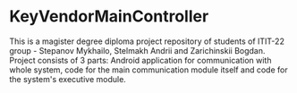 # KeyVendorMainController
This is a magister degree diploma project repository of students of ITIT-22 group - Stepanov Mykhailo, Stelmakh Andrii and Zarichinskii Bogdan.
Project consists of 3 parts: Android application for communication with whole system, code for the main communication module itself and code for the system's executive module.
